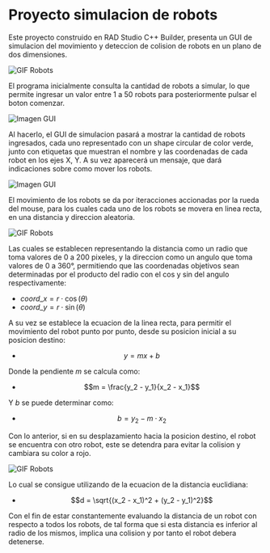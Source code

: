 # Proyecto simulacion de robots
Este proyecto construido en RAD Studio C++ Builder, presenta un GUI de simulacion del movimiento y deteccion de colision de robots en un plano de dos dimensiones.

![GIF Robots](https://github.com/LuisGalan97/robots-project/blob/main/doc-assets/1.gif)

El programa inicialmente consulta la cantidad de robots a simular, lo que permite ingresar un valor entre 1 a 50 robots para posteriormente pulsar el boton comenzar. 

![Imagen GUI](https://github.com/LuisGalan97/robots-project/blob/main/doc-assets/1.png)

Al hacerlo, el GUI de simulacion pasará a mostrar la cantidad de robots ingresados, cada uno representado con un shape circular de color verde, junto con etiquetas que muestran el nombre y las coordenadas de cada robot en los ejes X, Y. A su vez aparecerá un mensaje, que dará indicaciones sobre como mover los robots.

![Imagen GUI](https://github.com/LuisGalan97/robots-project/blob/main/doc-assets/2.png)

El movimiento de los robots se da por iteracciones accionadas por la rueda del mouse, para los cuales cada uno de los robots se movera en linea recta, en una distancia y direccion aleatoria.

![GIF Robots](https://github.com/LuisGalan97/robots-project/blob/main/doc-assets/2.gif)

Las cuales se establecen representando la distancia como un radio que toma valores de 0 a 200 pixeles, y la direccion como un angulo que toma valores de 0 a 360°, permitiendo que las coordenadas objetivos sean determinadas por el producto del radio con el cos y sin del angulo respectivamente:

- $coord\_x = r \cdot \cos(\theta)$
- $coord\_y = r \cdot \sin(\theta)$

A su vez se establece  la ecuacion de la linea recta, para permitir el movimiento del robot punto por punto, desde su posicion inicial a su posicion destino:

- $$y = mx + b$$

Donde la pendiente $m$ se calcula como:

- $$m = \frac{y_2 - y_1}{x_2 - x_1}$$

Y $b$ se puede determinar como:

- $$b = y_2 - m \cdot x_2$$

Con lo anterior, si en su desplazamiento hacia la posicion destino, el robot se encuentra con otro robot, este se detendra para evitar la colision y cambiara su color a rojo.

![GIF Robots](https://github.com/LuisGalan97/robots-project/blob/main/doc-assets/3.gif)

Lo cual se consigue utilizando de la ecuacion de la distancia euclidiana:

- $$d = \sqrt{(x_2 - x_1)^2 + (y_2 - y_1)^2}$$

Con el fin de estar constantemente evaluando la distancia de un robot con respecto a todos los robots, de tal forma que si esta distancia es inferior al radio de los mismos, implica una colision y por tanto el robot debera detenerse.



